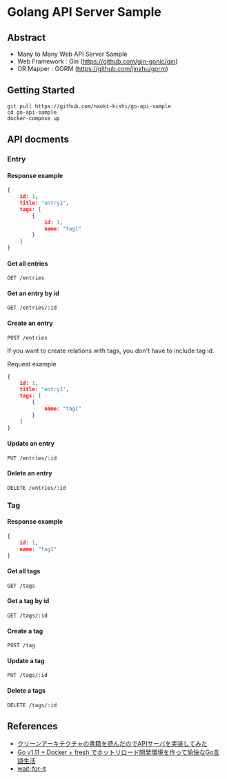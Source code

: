 # Golang API Server Sample

## Abstract
- Many to Many Web API Server Sample
- Web Framework : Gin (https://github.com/gin-gonic/gin)
- OR Mapper : GORM (https://github.com/jinzhu/gorm)

## Getting Started
```
git pull https://github.com/naoki-kishi/go-api-sample
cd go-api-sample
docker-compose up
```

## API docments

### Entry

#### Response example
```json
{
	id: 1,
	title: "entry1",
	tags: [
		{
			id: 1,
			name: "tag1"
		}
	]
}
```

#### Get all entries
`GET /entries`

#### Get an entry by id
`GET /entries/:id`

#### Create an entry
`POST /entries`

If you want to create relations with tags, you don't have to include tag id.

Request example
```json
{
	id: 1,
	title: "entry1",
	tags: [
		{
			name: "tag1"
		}
	]
}
```

#### Update an entry
`PUT /entries/:id`

#### Delete an entry
`DELETE /entries/:id`


### Tag

#### Response example
```json
{
	id: 1,
	name: "tag1"
}
```

#### Get all tags
`GET /tags`

#### Get a tag by id
`GET /tags/:id`

#### Create a tag
`POST /tag`

#### Update a tag
`PUT /tags/:id`

#### Delete a tags
`DELETE /tags/:id`


## References
- [クリーンアーキテクチャの書籍を読んだのでAPIサーバを実装してみた](https://qiita.com/yoshinori_hisakawa/items/f934178d4bd476c8da32)
- [Go v1.11 + Docker + fresh でホットリロード開発環境を作って愉快なGo言語生活](https://qiita.com/po3rin/items/9acd41ef428436335c97)
- [wait-for-it](https://github.com/vishnubob/wait-for-it)